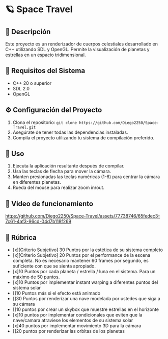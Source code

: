# 🪐 Space Travel

## 📝 Descripción
Este proyecto es un renderizador de cuerpos celestiales desarrollado en C++ utilizando SDL y OpenGL. Permite la visualización de planetas y estrellas en un espacio tridimensional.

## 🔻 Requisitos del Sistema
- C++ 20 o superior
- SDL 2.0
- OpenGL

## ⚙️ Configuración del Proyecto
1. Clona el repositorio: `git clone https://github.com/Diego2250/Space-Travel.git`
2. Asegúrate de tener todas las dependencias instaladas.
3. Compila el proyecto utilizando tu sistema de compilación preferido.

## 🔎 Uso
1. Ejecuta la aplicación resultante después de compilar.
2. Usa las teclas de flecha para mover la cámara.
3. Manten presionadas las teclas numéricas (1-6) para centrar la cámara en diferentes planetas.
4. Rueda del mouse para realizar zoom in/out.

## 🎥 Video de funcionamiento 
https://github.com/Diego2250/Space-Travel/assets/77738746/65fedec3-7c61-4af3-96cd-04d7b118f269

## 💯 Rúbrica
- [x][Criterio Subjetivo] 30 Puntos por la estética de su sistema completo
- [x][Criterio Subjetivo] 20 Puntos por el performance de la escena completa. No es necesario mantener 60 frames por segundo, es suficiente con que se sienta apropiado.
- [x]10 Puntos por cada planeta / estrella / luna en el sistema. Para un máximo de 50 puntos. 
- [x]10 Puntos por implementar instant warping a diferentes puntos del sistema solar
- []10 Puntos más si el efecto está animado
- []30 Puntos por renderizar una nave modelada por ustedes que siga a su cámara
- []10 puntos por crear un skybox que muestre estrellas en el horizonte
- [x]10 puntos por implementar condicionales que eviten que la nave/camara atraviese los elementos de su sistema solar
- [x]40 puntos por implementar movimiento 3D para la cámara
- []20 puntos por renderizar las orbitas de los planetas 




